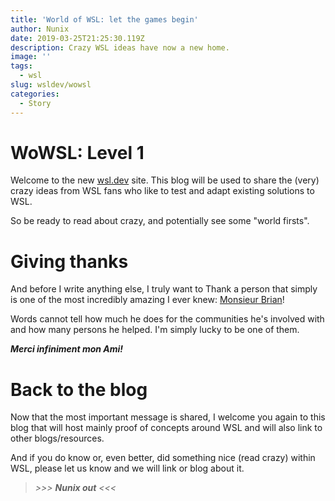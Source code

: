 ```yaml
---
title: 'World of WSL: let the games begin'
author: Nunix
date: 2019-03-25T21:25:30.119Z
description: Crazy WSL ideas have now a new home.
image: ''
tags:
  - wsl
slug: wsldev/wowsl
categories:
  - Story
---
```

# WoWSL: Level 1

Welcome to the new [wsl.dev](https://wsl.dev) site. This blog will be used to share the (very) crazy ideas from WSL fans who like to test and adapt existing solutions to WSL.

So be ready to read about crazy, and potentially see some "world firsts".

# Giving thanks

And before I write anything else, I truly want to Thank a person that simply is one of the most incredibly amazing I ever knew: [Monsieur Brian](https://twitter.com/bketelsen)!

Words cannot tell how much he does for the communities he's involved with and how many persons he helped. I'm simply lucky to be one of them.

 **_Merci infiniment mon Ami!_** 

# Back to the blog

Now that the most important message is shared, I welcome you again to this blog that will host mainly proof of concepts around WSL and will also link to other blogs/resources.

And if you do know or, even better, did something nice (read crazy) within WSL, please let us know and we will link or blog about it.

> _\>>> **Nunix out** <<<_
